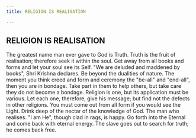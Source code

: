 ```yaml
---
title: RELIGION IS REALISATION

---
```





  

## RELIGION IS REALISATION

The greatest name man ever gave to God is Truth. Truth is the fruit of
realisation; therefore seek it within the soul. Get away from all books
and forms and let your soul see its Self. "We are deluded and maddened
by books", Shri Krishna declares. Be beyond the dualities of nature. The
moment you think creed and form and ceremony the "be-all" and "end-all",
then you are in bondage. Take part in them to help others, but take care
they do not become a bondage. Religion is one, but its application must
be various. Let each one, therefore, give his message; but find not the
defects in other religions. You must come out from all form if you would
see the Light. Drink deep of the nectar of the knowledge of God. The man
who realises. "I am He", though clad in rags, is happy. Go forth into
the Eternal and come back with eternal energy. The slave goes out to
search for truth; he comes back free.


